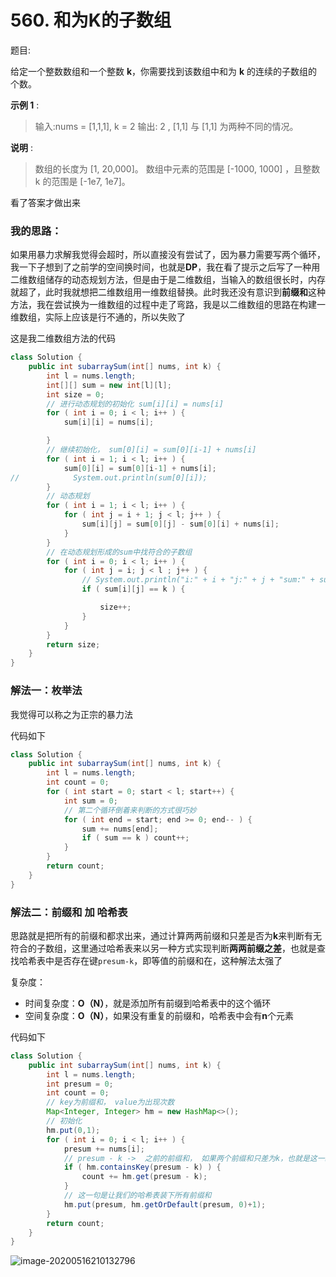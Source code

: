 # 560. 和为K的子数组

题目:

给定一个整数数组和一个整数 **k**，你需要找到该数组中和为 **k** 的连续的子数组的个数。

**示例 1** :

> 输入:nums = [1,1,1], k = 2
> 输出: 2 , [1,1] 与 [1,1] 为两种不同的情况。

**说明** :

> 数组的长度为 [1, 20,000]。
> 数组中元素的范围是 [-1000, 1000] ，且整数 k 的范围是 [-1e7, 1e7]。



看了答案才做出来

### 我的思路：

如果用暴力求解我觉得会超时，所以直接没有尝试了，因为暴力需要写两个循环，我一下子想到了之前学的空间换时间，也就是**DP**，我在看了提示之后写了一种用二维数组储存的动态规划方法，但是由于是二维数组，当输入的数组很长时，内存就超了，此时我就想把二维数组用一维数组替换。此时我还没有意识到**前缀和**这种方法，我在尝试换为一维数组的过程中走了弯路，我是以二维数组的思路在构建一维数组，实际上应该是行不通的，所以失败了

这是我二维数组方法的代码

```java
class Solution {
    public int subarraySum(int[] nums, int k) {
        int l = nums.length;
        int[][] sum = new int[l][l];
        int size = 0;
        // 进行动态规划的初始化 sum[i][i] = nums[i]
        for ( int i = 0; i < l; i++ ) {
            sum[i][i] = nums[i];

        }
        // 继续初始化， sum[0][i] = sum[0][i-1] + nums[i]
        for ( int i = 1; i < l; i++ ) {
            sum[0][i] = sum[0][i-1] + nums[i];
//            System.out.println(sum[0][i]);
        }
        // 动态规划
        for ( int i = 1; i < l; i++ ) {
            for ( int j = i + 1; j < l; j++ ) {
                sum[i][j] = sum[0][j] - sum[0][i] + nums[i];
            }
        }
        // 在动态规划形成的sum中找符合的子数组
        for ( int i = 0; i < l; i++ ) {
            for ( int j = i; j < l ; j++ ) {
                // System.out.println("i:" + i + "j:" + j + "sum:" + sum[i][j]);
                if ( sum[i][j] == k ) {

                    size++;
                }
            }
        }
        return size;
    }
}
```

### 解法一：枚举法

我觉得可以称之为正宗的暴力法

代码如下

```java
class Solution {
    public int subarraySum(int[] nums, int k) {
        int l = nums.length;
        int count = 0;
        for ( int start = 0; start < l; start++) {
            int sum = 0;
            // 第二个循环倒着来判断的方式很巧妙
            for ( int end = start; end >= 0; end-- ) {
                sum += nums[end];
                if ( sum == k ) count++;
            }
        }
        return count;
    }
}
```



### 解法二：前缀和 加 哈希表

思路就是把所有的前缀和都求出来，通过计算两两前缀和只差是否为**k**来判断有无符合的子数组，这里通过哈希表来以另一种方式实现判断**两两前缀之差**，也就是查找哈希表中是否存在键`presum-k`，即等值的前缀和在，这种解法太强了

复杂度：

- 时间复杂度：**O（N）**，就是添加所有前缀到哈希表中的这个循环
- 空间复杂度：**O（N）**，如果没有重复的前缀和，哈希表中会有**n**个元素

代码如下

```java
class Solution {
    public int subarraySum(int[] nums, int k) {
        int l = nums.length;
        int presum = 0;
        int count = 0;
        // key为前缀和， value为出现次数
        Map<Integer, Integer> hm = new HashMap<>();
        // 初始化
        hm.put(0,1);
        for ( int i = 0; i < l; i++ ) {
            presum += nums[i];
            // presum - k ->  之前的前缀和， 如果两个前缀和只差为k，也就是这一段子数组和为k
            if ( hm.containsKey(presum - k) ) {
                count += hm.get(presum - k);
            }
            // 这一句是让我们的哈希表装下所有前缀和
            hm.put(presum, hm.getOrDefault(presum, 0)+1);
        }
        return count;
    }
}
```

![image-20200516210132796](C:\Users\chen\AppData\Roaming\Typora\typora-user-images\image-20200516210132796.png)

